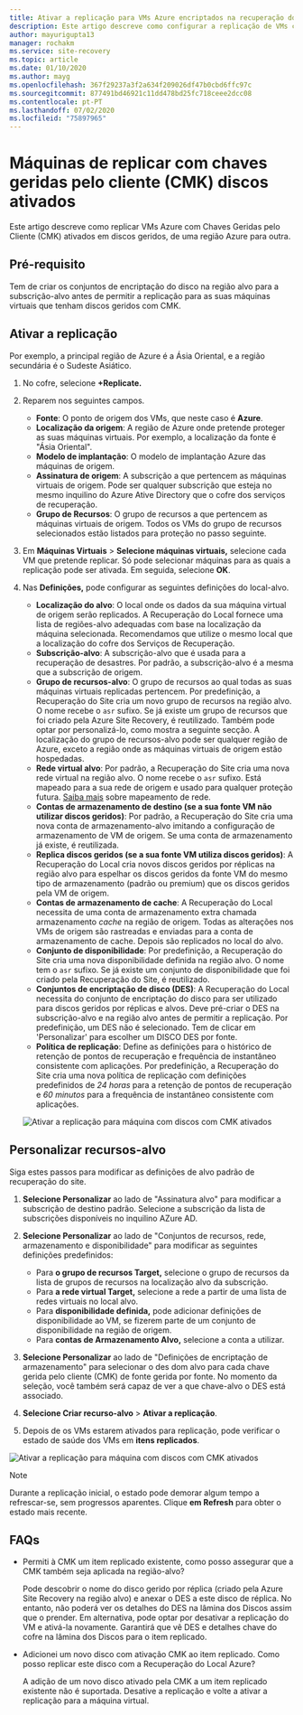 ```yaml
---
title: Ativar a replicação para VMs Azure encriptados na recuperação do local de Azure
description: Este artigo descreve como configurar a replicação de VMs com chave gerida pelo cliente (CMK) ativado discos de uma região de Azure para outra utilizando a Recuperação do Site.
author: mayurigupta13
manager: rochakm
ms.service: site-recovery
ms.topic: article
ms.date: 01/10/2020
ms.author: mayg
ms.openlocfilehash: 367f29237a3f2a634f209026df47b0cbd6ffc97c
ms.sourcegitcommit: 877491bd46921c11dd478bd25fc718ceee2dcc08
ms.contentlocale: pt-PT
ms.lasthandoff: 07/02/2020
ms.locfileid: "75897965"
---
```

# <a name="replicate-machines-with-customer-managed-keys-cmk-enabled-disks"></a>Máquinas de replicar com chaves geridas pelo cliente (CMK) discos ativados

Este artigo descreve como replicar VMs Azure com Chaves Geridas pelo Cliente (CMK) ativados em discos geridos, de uma região Azure para outra.

## <a name="prerequisite"></a>Pré-requisito
Tem de criar os conjuntos de encriptação do disco na região alvo para a subscrição-alvo antes de permitir a replicação para as suas máquinas virtuais que tenham discos geridos com CMK.

## <a name="enable-replication"></a>Ativar a replicação

Por exemplo, a principal região de Azure é a Ásia Oriental, e a região secundária é o Sudeste Asiático.

1. No cofre, selecione **+Replicate.**
2. Reparem nos seguintes campos.
    - **Fonte**: O ponto de origem dos VMs, que neste caso é **Azure**.
    - **Localização da origem**: A região de Azure onde pretende proteger as suas máquinas virtuais. Por exemplo, a localização da fonte é "Ásia Oriental".
    - **Modelo de implantação**: O modelo de implantação Azure das máquinas de origem.
    - **Assinatura de origem**: A subscrição a que pertencem as máquinas virtuais de origem. Pode ser qualquer subscrição que esteja no mesmo inquilino do Azure Ative Directory que o cofre dos serviços de recuperação.
    - **Grupo de Recursos**: O grupo de recursos a que pertencem as máquinas virtuais de origem. Todos os VMs do grupo de recursos selecionados estão listados para proteção no passo seguinte.

3. Em **Máquinas Virtuais**  >  **Selecione máquinas virtuais,** selecione cada VM que pretende replicar. Só pode selecionar máquinas para as quais a replicação pode ser ativada. Em seguida, selecione **OK**.

4. Nas **Definições,** pode configurar as seguintes definições do local-alvo.

    - **Localização do alvo**: O local onde os dados da sua máquina virtual de origem serão replicados. A Recuperação do Local fornece uma lista de regiões-alvo adequadas com base na localização da máquina selecionada. Recomendamos que utilize o mesmo local que a localização do cofre dos Serviços de Recuperação.
    - **Subscrição-alvo**: A subscrição-alvo que é usada para a recuperação de desastres. Por padrão, a subscrição-alvo é a mesma que a subscrição de origem.
    - **Grupo de recursos-alvo**: O grupo de recursos ao qual todas as suas máquinas virtuais replicadas pertencem. Por predefinição, a Recuperação do Site cria um novo grupo de recursos na região alvo. O nome recebe o `asr` sufixo. Se já existe um grupo de recursos que foi criado pela Azure Site Recovery, é reutilizado. Também pode optar por personalizá-lo, como mostra a seguinte secção. A localização do grupo de recursos-alvo pode ser qualquer região de Azure, exceto a região onde as máquinas virtuais de origem estão hospedadas.
    - **Rede virtual alvo**: Por padrão, a Recuperação do Site cria uma nova rede virtual na região alvo. O nome recebe o `asr` sufixo. Está mapeado para a sua rede de origem e usado para qualquer proteção futura. [Saiba mais](site-recovery-network-mapping-azure-to-azure.md) sobre mapeamento de rede.
    - **Contas de armazenamento de destino (se a sua fonte VM não utilizar discos geridos)**: Por padrão, a Recuperação do Site cria uma nova conta de armazenamento-alvo imitando a configuração de armazenamento de VM de origem. Se uma conta de armazenamento já existe, é reutilizada.
    - **Replica discos geridos (se a sua fonte VM utiliza discos geridos)**: A Recuperação do Local cria novos discos geridos por réplicas na região alvo para espelhar os discos geridos da fonte VM do mesmo tipo de armazenamento (padrão ou premium) que os discos geridos pela VM de origem.
    - **Contas de armazenamento de cache**: A Recuperação do Local necessita de uma conta de armazenamento extra chamada armazenamento *cache* na região de origem. Todas as alterações nos VMs de origem são rastreadas e enviadas para a conta de armazenamento de cache. Depois são replicados no local do alvo.
    - **Conjunto de disponibilidade**: Por predefinição, a Recuperação do Site cria uma nova disponibilidade definida na região alvo. O nome tem o `asr` sufixo. Se já existe um conjunto de disponibilidade que foi criado pela Recuperação do Site, é reutilizado.
    - **Conjuntos de encriptação de disco (DES)**: A Recuperação do Local necessita do conjunto de encriptação do disco para ser utilizado para discos geridos por réplicas e alvos. Deve pré-criar o DES na subscrição-alvo e na região alvo antes de permitir a replicação. Por predefinição, um DES não é selecionado. Tem de clicar em 'Personalizar' para escolher um DISCO DES por fonte.
    - **Política de replicação**: Define as definições para o histórico de retenção de pontos de recuperação e frequência de instantâneo consistente com aplicações. Por predefinição, a Recuperação do Site cria uma nova política de replicação com definições predefinidos de *24 horas* para a retenção de pontos de recuperação e *60 minutos* para a frequência de instantâneo consistente com aplicações.

    ![Ativar a replicação para máquina com discos com CMK ativados](./media/azure-to-azure-how-to-enable-replication-cmk-disks/cmk-enable-dr.png)

## <a name="customize-target-resources"></a>Personalizar recursos-alvo

Siga estes passos para modificar as definições de alvo padrão de recuperação do site.

1. **Selecione Personalizar** ao lado de "Assinatura alvo" para modificar a subscrição de destino padrão. Selecione a subscrição da lista de subscrições disponíveis no inquilino AZure AD.

2. **Selecione Personalizar** ao lado de "Conjuntos de recursos, rede, armazenamento e disponibilidade" para modificar as seguintes definições predefinidos:
    - Para **o grupo de recursos Target,** selecione o grupo de recursos da lista de grupos de recursos na localização alvo da subscrição.
    - Para **a rede virtual Target,** selecione a rede a partir de uma lista de redes virtuais no local alvo.
    - Para **disponibilidade definida,** pode adicionar definições de disponibilidade ao VM, se fizerem parte de um conjunto de disponibilidade na região de origem.
    - Para **contas de Armazenamento Alvo,** selecione a conta a utilizar.

3. **Selecione Personalizar** ao lado de "Definições de encriptação de armazenamento" para selecionar o des dom alvo para cada chave gerida pelo cliente (CMK) de fonte gerida por fonte. No momento da seleção, você também será capaz de ver a que chave-alvo o DES está associado.

4. **Selecione Criar recurso-alvo**  >  **Ativar a replicação**.
5. Depois de os VMs estarem ativados para replicação, pode verificar o estado de saúde dos VMs em **itens replicados**.

![Ativar a replicação para máquina com discos com CMK ativados](./media/azure-to-azure-how-to-enable-replication-cmk-disks/cmk-customize-target-disk-properties.png)

>[!NOTE]
>Durante a replicação inicial, o estado pode demorar algum tempo a refrescar-se, sem progressos aparentes. Clique **em Refresh** para obter o estado mais recente.

## <a name="faqs"></a>FAQs

* Permiti à CMK um item replicado existente, como posso assegurar que a CMK também seja aplicada na região-alvo?

    Pode descobrir o nome do disco gerido por réplica (criado pela Azure Site Recovery na região alvo) e anexar o DES a este disco de réplica. No entanto, não poderá ver os detalhes do DES na lâmina dos Discos assim que o prender. Em alternativa, pode optar por desativar a replicação do VM e ativá-la novamente. Garantirá que vê DES e detalhes chave do cofre na lâmina dos Discos para o item replicado.

* Adicionei um novo disco com ativação CMK ao item replicado. Como posso replicar este disco com a Recuperação do Local Azure?

    A adição de um novo disco ativado pela CMK a um item replicado existente não é suportada. Desative a replicação e volte a ativar a replicação para a máquina virtual.

